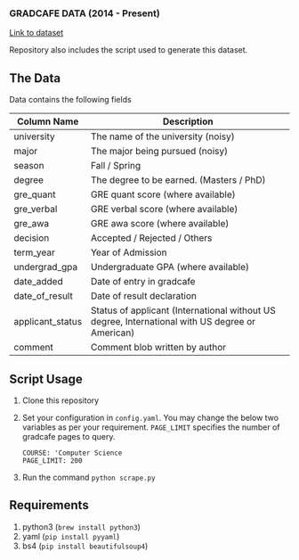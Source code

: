 ### GRADCAFE DATA (2014 - Present)

[Link to dataset](https://www.kaggle.com/karun95/gradcafe-computer-science-results)

Repository also includes the script used to generate this dataset.

## The Data
Data contains the following fields


| Column Name        | Description                                                                                                                                                                                                         |
|--------------------|---------------------
| university         | The name of the university (noisy)                   
| major              | The major being pursued (noisy)  
| season              | Fall / Spring                  
| degree             | The degree to be earned. (Masters / PhD)           
| gre_quant          | GRE quant score (where available)   
| gre_verbal          | GRE verbal score (where available)   
| gre_awa          | GRE awa score (where available)              
| decision           | Accepted  / Rejected / Others    
| term_year          | Year of Admission
| undergrad_gpa      | Undergraduate GPA (where available)
| date_added      | Date of entry in gradcafe
| date_of_result | Date of result declaration
| applicant_status      | Status of applicant (International without US degree, International with US degree or American)
| comment | Comment blob written by author

## Script Usage

1. Clone this repository
2. Set your configuration in `config.yaml`. You may change the below two 
variables as per your requirement. `PAGE_LIMIT` specifies the number of 
gradcafe pages to query.

    ```buildoutcfg
   COURSE: 'Computer Science
   PAGE_LIMIT: 200
   
3. Run the command `python scrape.py`

## Requirements
1. python3 (`brew install python3`)
2. yaml (`pip install pyyaml`)
3. bs4 (`pip install beautifulsoup4`)
